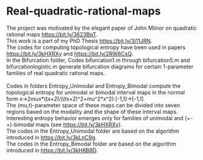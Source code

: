 # Real-quadratic-rational-maps
The project was motivated by the elegant paper of John Milnor on quadratic rational maps https://bit.ly/3623BqT. 
<br /> This work is a part of my PhD Thesis https://bit.ly/3i11JRN.
<br /> The codes for computing topological entropy have been used in papers https://bit.ly/3kHXRXy and https://bit.ly/2RW8CsQ. 
<br /> In the Bifurcation folder, Codes bifurcation1.m through bifurcation5.m and bifurcationlogistic.m generate bifurcation diagrams for certain 1-parameter families of real quadratic rational maps.  
<br /> Codes in folders Entropy_Unimodal and Entropy_Bimodal compute the topological entropy for unimodal or bimodal interval maps in the normal form 
x->2*mu*x*(t*x+2)/((t*x+2)^2+mu^2*x^2):[-1,1]->[-1,1]
<br /> The (mu,t)-parameter space of these maps can be divided into seven regions based on the modality and the shape of these interval maps. Interesting entropy behavior 
emerges only for families of unimodal and (+-+)-bimodal maps (see https://bit.ly/3kHXRXy).
<br /> The codes in the Entropy_Unimodal folder are based on the algorithm introduced in https://bit.ly/3kLnC9g.
<br /> The codes in the Entropy_Bimodal folder are based on the algorithm introduced in https://bit.ly/3kH8B8D.
